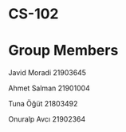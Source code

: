 # CS-102
# Group Members
Javid Moradi 21903645

Ahmet Salman 21901004

Tuna Öğüt 21803492

Onuralp Avcı 21902364
